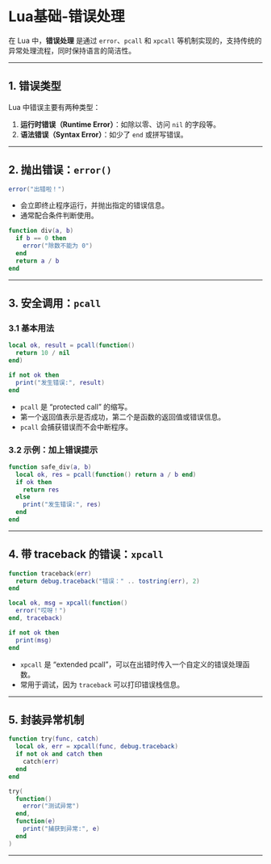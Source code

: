 # Lua基础-错误处理

在 Lua 中，**错误处理** 是通过 `error`、`pcall` 和 `xpcall` 等机制实现的，支持传统的异常处理流程，同时保持语言的简洁性。

---

## 1. 错误类型

Lua 中错误主要有两种类型：

1. **运行时错误（Runtime Error）**：如除以零、访问 `nil` 的字段等。
2. **语法错误（Syntax Error）**：如少了 `end` 或拼写错误。

---

## 2. 抛出错误：`error()`

```lua
error("出错啦！")
```

- 会立即终止程序运行，并抛出指定的错误信息。
- 通常配合条件判断使用。

```lua
function div(a, b)
  if b == 0 then
    error("除数不能为 0")
  end
  return a / b
end
```

---

## 3. 安全调用：`pcall`

### 3.1 基本用法

```lua
local ok, result = pcall(function()
  return 10 / nil
end)

if not ok then
  print("发生错误:", result)
end
```

- `pcall` 是 “protected call” 的缩写。
- 第一个返回值表示是否成功，第二个是函数的返回值或错误信息。
- `pcall` 会捕获错误而不会中断程序。

### 3.2 示例：加上错误提示

```lua
function safe_div(a, b)
  local ok, res = pcall(function() return a / b end)
  if ok then
    return res
  else
    print("发生错误:", res)
  end
end
```

---

## 4. 带 traceback 的错误：`xpcall`

```lua
function traceback(err)
  return debug.traceback("错误：" .. tostring(err), 2)
end

local ok, msg = xpcall(function()
  error("哎呀！")
end, traceback)

if not ok then
  print(msg)
end
```

- `xpcall` 是 “extended pcall”，可以在出错时传入一个自定义的错误处理函数。
- 常用于调试，因为 `traceback` 可以打印错误栈信息。

---

## 5. 封装异常机制

```lua
function try(func, catch)
  local ok, err = xpcall(func, debug.traceback)
  if not ok and catch then
    catch(err)
  end
end

try(
  function()
    error("测试异常")
  end,
  function(e)
    print("捕获到异常:", e)
  end
)
```

---

